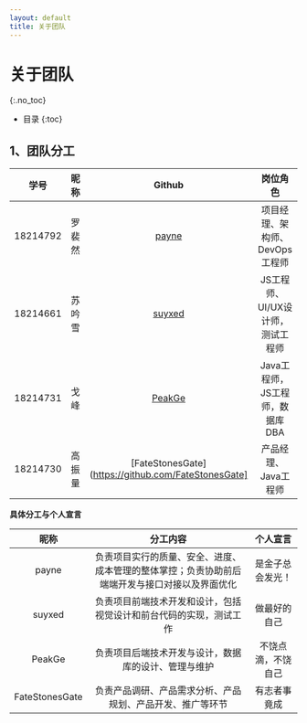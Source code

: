 ```yaml
---
layout: default
title: 关于团队
---
```


# 关于团队
{:.no_toc}

* 目录
{:toc}

## 1、团队分工

|学号|昵称|Github|岗位角色|
|:--:|:--:|:--:|:--:|
|18214792|罗裴然|[payne](https://github.com/micblo)|项目经理、架构师、DevOps 工程师|
|18214661|苏吟雪|[suyxed](https://github.com/suyxed)|JS工程师、UI/UX设计师，测试工程师|
|18214731|戈峰|[PeakGe](https://github.com/PeakGe)|Java工程师，JS工程师，数据库DBA|
|18214730|高振量|[FateStonesGate](https://github.com/FateStonesGate]|产品经理、Java工程师|

**具体分工与个人宣言**

|昵称|分工内容|个人宣言|
|:--:|:--:|:--:|
|payne|负责项目实行的质量、安全、进度、成本管理的整体掌控；负责协助前后端端开发与接口对接以及界面优化|是金子总会发光！|
|suyxed|负责项目前端技术开发和设计，包括视觉设计和前台代码的实现，测试工作|做最好的自己|
|PeakGe|负责项目后端技术开发与设计，数据库的设计、管理与维护|不饶点滴，不饶自己|
|FateStonesGate|负责产品调研、产品需求分析、产品规划、产品开发、推广等环节|有志者事竟成|
